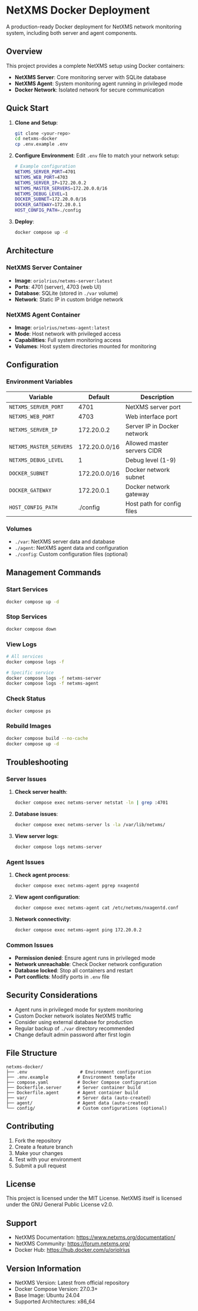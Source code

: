 # NetXMS Docker Deployment

A production-ready Docker deployment for NetXMS network monitoring system, including both server and agent components.

## Overview

This project provides a complete NetXMS setup using Docker containers:

- **NetXMS Server**: Core monitoring server with SQLite database
- **NetXMS Agent**: System monitoring agent running in privileged mode
- **Docker Network**: Isolated network for secure communication

## Quick Start

1. **Clone and Setup**:
   ```bash
   git clone <your-repo>
   cd netxms-docker
   cp .env.example .env
   ```

2. **Configure Environment**:
   Edit `.env` file to match your network setup:
   ```bash
   # Example configuration
   NETXMS_SERVER_PORT=4701
   NETXMS_WEB_PORT=4703
   NETXMS_SERVER_IP=172.20.0.2
   NETXMS_MASTER_SERVERS=172.20.0.0/16
   NETXMS_DEBUG_LEVEL=1
   DOCKER_SUBNET=172.20.0.0/16
   DOCKER_GATEWAY=172.20.0.1
   HOST_CONFIG_PATH=./config
   ```

3. **Deploy**:
   ```bash
   docker compose up -d
   ```

## Architecture

### NetXMS Server Container
- **Image**: `oriolrius/netxms-server:latest`
- **Ports**: 4701 (server), 4703 (web UI)
- **Database**: SQLite (stored in `./var` volume)
- **Network**: Static IP in custom bridge network

### NetXMS Agent Container
- **Image**: `oriolrius/netxms-agent:latest`
- **Mode**: Host network with privileged access
- **Capabilities**: Full system monitoring access
- **Volumes**: Host system directories mounted for monitoring

## Configuration

### Environment Variables

| Variable | Default | Description |
|----------|---------|-------------|
| `NETXMS_SERVER_PORT` | 4701 | NetXMS server port |
| `NETXMS_WEB_PORT` | 4703 | Web interface port |
| `NETXMS_SERVER_IP` | 172.20.0.2 | Server IP in Docker network |
| `NETXMS_MASTER_SERVERS` | 172.20.0.0/16 | Allowed master servers CIDR |
| `NETXMS_DEBUG_LEVEL` | 1 | Debug level (1-9) |
| `DOCKER_SUBNET` | 172.20.0.0/16 | Docker network subnet |
| `DOCKER_GATEWAY` | 172.20.0.1 | Docker network gateway |
| `HOST_CONFIG_PATH` | ./config | Host path for config files |

### Volumes

- `./var`: NetXMS server data and database
- `./agent`: NetXMS agent data and configuration
- `./config`: Custom configuration files (optional)

## Management Commands

### Start Services
```bash
docker compose up -d
```

### Stop Services
```bash
docker compose down
```

### View Logs
```bash
# All services
docker compose logs -f

# Specific service
docker compose logs -f netxms-server
docker compose logs -f netxms-agent
```

### Check Status
```bash
docker compose ps
```

### Rebuild Images
```bash
docker compose build --no-cache
docker compose up -d
```

## Troubleshooting

### Server Issues

1. **Check server health**:
   ```bash
   docker compose exec netxms-server netstat -ln | grep :4701
   ```

2. **Database issues**:
   ```bash
   docker compose exec netxms-server ls -la /var/lib/netxms/
   ```

3. **View server logs**:
   ```bash
   docker compose logs netxms-server
   ```

### Agent Issues

1. **Check agent process**:
   ```bash
   docker compose exec netxms-agent pgrep nxagentd
   ```

2. **View agent configuration**:
   ```bash
   docker compose exec netxms-agent cat /etc/netxms/nxagentd.conf
   ```

3. **Network connectivity**:
   ```bash
   docker compose exec netxms-agent ping 172.20.0.2
   ```

### Common Issues

- **Permission denied**: Ensure agent runs in privileged mode
- **Network unreachable**: Check Docker network configuration
- **Database locked**: Stop all containers and restart
- **Port conflicts**: Modify ports in `.env` file

## Security Considerations

- Agent runs in privileged mode for system monitoring
- Custom Docker network isolates NetXMS traffic
- Consider using external database for production
- Regular backup of `./var` directory recommended
- Change default admin password after first login

## File Structure

```
netxms-docker/
├── .env                    # Environment configuration
├── .env.example           # Environment template
├── compose.yaml           # Docker Compose configuration
├── Dockerfile.server      # Server container build
├── Dockerfile.agent       # Agent container build
├── var/                   # Server data (auto-created)
├── agent/                 # Agent data (auto-created)
└── config/                # Custom configurations (optional)
```

## Contributing

1. Fork the repository
2. Create a feature branch
3. Make your changes
4. Test with your environment
5. Submit a pull request

## License

This project is licensed under the MIT License. NetXMS itself is licensed under the GNU General Public License v2.0.

## Support

- NetXMS Documentation: https://www.netxms.org/documentation/
- NetXMS Community: https://forum.netxms.org/
- Docker Hub: https://hub.docker.com/u/oriolrius

## Version Information

- NetXMS Version: Latest from official repository
- Docker Compose Version: 27.0.3+
- Base Image: Ubuntu 24.04
- Supported Architectures: x86_64

